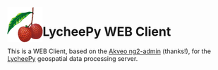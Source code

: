 <img align="left" width="80" height="80" src="docs/images/lychee.png?raw=true">

# LycheePy WEB Client

This is a WEB Client, based on the [Akveo ng2-admin](https://github.com/akveo/ngx-admin) (thanks!), for the [LycheePy](https://github.com/gabrielbazan/lycheepy) geospatial data processing server.
